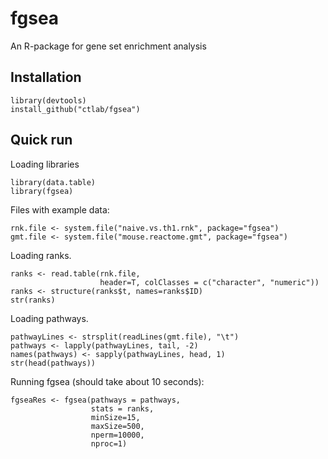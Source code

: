 # fgsea
An R-package for gene set enrichment analysis

## Installation

```{r}
library(devtools)
install_github("ctlab/fgsea")
```

## Quick run

Loading libraries

```{r}
library(data.table)
library(fgsea)
```

Files with example data:

```{r}
rnk.file <- system.file("naive.vs.th1.rnk", package="fgsea")
gmt.file <- system.file("mouse.reactome.gmt", package="fgsea")
```

Loading ranks.

```{r}
ranks <- read.table(rnk.file,
                    header=T, colClasses = c("character", "numeric"))
ranks <- structure(ranks$t, names=ranks$ID)
str(ranks)
```

Loading pathways.

```{r}
pathwayLines <- strsplit(readLines(gmt.file), "\t")
pathways <- lapply(pathwayLines, tail, -2)
names(pathways) <- sapply(pathwayLines, head, 1)
str(head(pathways))
```

Running fgsea (should take about 10 seconds):
```{r}
fgseaRes <- fgsea(pathways = pathways, 
                  stats = ranks,
                  minSize=15,
                  maxSize=500,
                  nperm=10000,
                  nproc=1)
```
